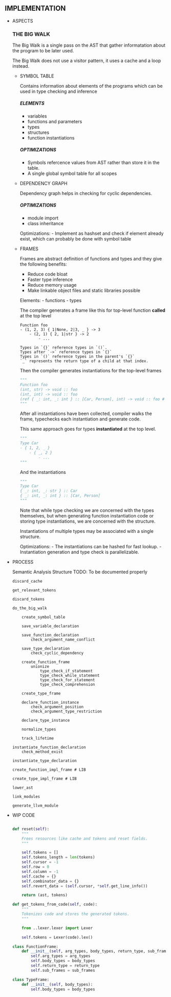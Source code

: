 ## IMPLEMENTATION

- ASPECTS

    ### THE BIG WALK

    The Big Walk is a single pass on the AST that gather informatation about the program to be later used.

    The Big Walk does not use a visitor pattern, it uses a cache and a loop instead.

    - SYMBOL TABLE

        Contains information about elements of the programs which can be used in type checking and inference

        ##### ELEMENTS
        - variables
        - functions and parameters
        - types
        - structures
        - function instantiations

        ##### OPTIMIZATIONS
        - Symbols refercence values from AST rather than store it in the table.
        - A single global symbol table for all scopes


    - DEPENDENCY GRAPH

        Dependency graph helps in checking for cyclic dependencies.

        ##### OPTIMIZATIONS
        - module import
        - class inheritance


        Optimizations:
            - Implement as hashset and check if element already exist, which can probably be done with symbol table


    - FRAMES

        Frames are abstract definition of functions and types and they give the following benefits:
        - Reduce code bloat
        - Faster type inference
        - Reduce memory usage
        - Make linkable object files and static libraries possible

        Elements:
            - functions
            - types


        The compiler generates a frame like this for top-level function **called** at the top level
        ```
        Function foo
        - (1, 2, 3) { 1|None, 2|3, _ } -> 3
            - (2, 1) { 2, 1|str } -> 2
                - ...

        Types in `{}` reference types in `()`.
        Types after `->` reference types in `{}`
        Types in `()` reference types in the parent's `{}`
        `_` represents the return type of a child at that index.
        ```

        Then the compiler generates instantiations for the top-level frames
        ```py
        """
        Function foo
        (int, str) -> void :: foo
        (int, int) -> void :: foo
        (ref { _: int, _: int } :: [Car, Person], int) -> void :: foo # applies to [Car, Person]
        """
        ```

        After all instantiations have been collected, compiler walks the frame, typechecks each instantiation and generate code.

        This same approach goes for types **instantiated** at the top level.

        ```py
        """
        Type Car
        - { 1, 2, _ }
            - { _, 2 }
                - ...
        """
        ```

        And the instantiations

        ```py
        """
        Type Car
        { _: int, _: str } :: Car
        { _: int, _: int } :: [Car, Person]
        """
        ```

        Note that while type checking we are concerned with the types themselves, but when generating function instantiation code or storing type instantiations, we are concerned with the structure.

        Instantiations of multiple types may be associated with a single structure.

        Optimizations:
            - The instantiations can be hashed for fast lookup.
            - Instantiation generation and type check is parallelizable.

- PROCESS

    Semantic Analysis Structure
    TODO: To be documented properly

    ```
    discard_cache

    get_relevant_tokens

    discard_tokens

    do_the_big_walk

        create_symbol_table

        save_variable_declaration

        save_function_declaration
            check_argument_name_conflict

        save_type_declaration
            check_cyclic_dependency

        create_function_frame
            unionize
                type_check_if_statement
                type_check_while_statement
                type_check_for_statement
                type_check_comprehension

        create_type_frame

        declare_function_instance
            check_argument_position
            check_argument_type_restriction

        declare_type_instance

        normalize_types

        track_lifetime

    instantiate_function_declaration
        check_method_exist

    instantiate_type_declaration

    create_function_impl_frame # LIB

    create_type_impl_frame # LIB

    lower_ast

    link_modules

    generate_llvm_module
    ```


- WIP CODE

    ```py

    def reset(self):
        """
        Frees resources like cache and tokens and reset fields.
        """

        self.tokens = []
        self.tokens_length = len(tokens)
        self.cursor = -1
        self.row = 0
        self.column = -1
        self.cache = {}
        self.combinator_data = {}
        self.revert_data = (self.cursor, *self.get_line_info())

        return (ast, tokens)

    def get_tokens_from_code(self, code):
        """
        Tokenizes code and stores the generated tokens.
        """

        from ..lexer.lexer import Lexer

        self.tokens = Lexer(code).lex()
    ```

    ```py
    class FunctionFrame:
        def __init__(self, arg_types, body_types, return_type, sub_frames=None):
            self.arg_types = arg_types
            self.body_types = body_types
            self.return_type = return_type
            self.sub_frames = sub_frames

    class TypeFrame:
        def __init__(self, body_types):
            self.body_types = body_types
    ```

